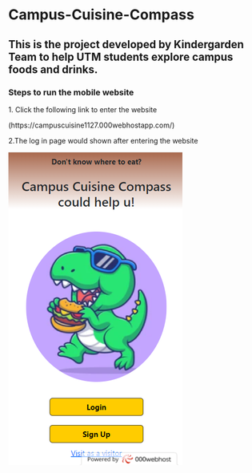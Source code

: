 # Campus-Cuisine-Compass
## This is the project developed by Kindergarden Team to help UTM students explore campus foods and drinks.
### Steps to run the mobile website
<p>1. Click the following link to enter the website</p>    (https://campuscuisine1127.000webhostapp.com/)
<p>2.The log in page would shown after entering the website</p>
 <img src="login.png">
